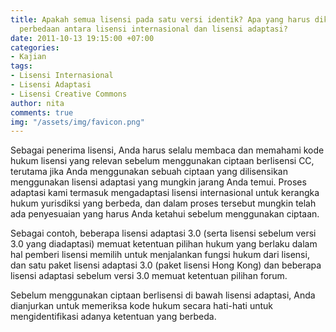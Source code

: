 ```yaml
---
title: Apakah semua lisensi pada satu versi identik? Apa yang harus diketahui tentang
  perbedaan antara lisensi internasional dan lisensi adaptasi?
date: 2011-10-13 19:15:00 +07:00
categories:
- Kajian
tags:
- Lisensi Internasional
- Lisensi Adaptasi
- Lisensi Creative Commons
author: nita
comments: true
img: "/assets/img/favicon.png"
---
```


Sebagai penerima lisensi, Anda harus selalu membaca dan memahami kode hukum lisensi yang relevan sebelum menggunakan ciptaan berlisensi CC, terutama jika Anda menggunakan sebuah ciptaan yang dilisensikan menggunakan lisensi adaptasi yang mungkin jarang Anda temui. Proses adaptasi kami termasuk mengadaptasi lisensi internasional untuk kerangka hukum yurisdiksi yang berbeda, dan dalam proses tersebut mungkin telah ada penyesuaian yang harus Anda ketahui sebelum menggunakan ciptaan.

Sebagai contoh, beberapa lisensi adaptasi 3.0 (serta lisensi sebelum versi 3.0 yang diadaptasi) memuat ketentuan pilihan hukum yang berlaku dalam hal pemberi lisensi memilih untuk menjalankan fungsi hukum dari lisensi, dan satu paket lisensi adaptasi 3.0 (paket lisensi Hong Kong) dan beberapa lisensi adaptasi sebelum versi 3.0 memuat ketentuan pilihan forum.

Sebelum menggunakan ciptaan berlisensi di bawah lisensi adaptasi, Anda dianjurkan untuk memeriksa kode hukum secara hati-hati untuk mengidentifikasi adanya ketentuan yang berbeda.
